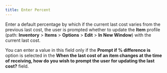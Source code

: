 ```yaml
---
title: Enter Percent
---
```



Enter a default percentage by which if the current last cost  varies from the previous last cost, the user is prompted whether to update  the **Item** profile (path: **Inventory** > **Items**  > **Options** > **Edit**  > **In New Window**) with the current  last cost.


You can enter a value in this field only if the **Prompt 
 if % difference is** option is selected in the **When the last cost of an item changes at the time of receiving, how do 
 you wish to prompt the user for updating the last cost?** field.
